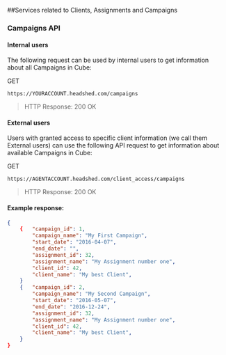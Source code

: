 ##Services related to Clients, Assignments and Campaigns

### Campaigns API
#### Internal users
The following request can be used by internal users to get information about all Campaigns in Cube:

GET
```
https://YOURACCOUNT.headshed.com/campaigns
```
> HTTP Response: 200 OK

#### External users
Users with granted access to specific client information (we call them External users) can use the following API request to get information about available Campaigns in Cube:

GET
```
https://AGENTACCOUNT.headshed.com/client_access/campaigns
```
> HTTP Response: 200 OK

#### Example response:
```json  
{
    {   "campaign_id": 1,
        "campaign_name": "My First Campaign",
        "start_date": "2016-04-07",
        "end_date": "",
        "assignment_id": 32,
        "assignment_name": "My Assignment number one",
        "client_id": 42,
        "client_name": "My best Client",
    }
    {   "campaign_id": 2,
        "campaign_name": "My Second Campaign",
        "start_date": "2016-05-07",
        "end_date": "2016-12-24",
        "assignment_id": 32,
        "assignment_name": "My Assignment number one",
        "client_id": 42,
        "client_name": "My best Client",
    }
}
  ```
